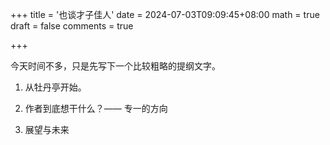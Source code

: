 +++
title = '也谈才子佳人'
date = 2024-07-03T09:09:45+08:00
math = true                                
draft = false
comments = true

+++

今天时间不多，只是先写下一个比较粗略的提纲文字。

1. 从牡丹亭开始。

   

2. 作者到底想干什么？—— 专一的方向

   

3. 展望与未来

